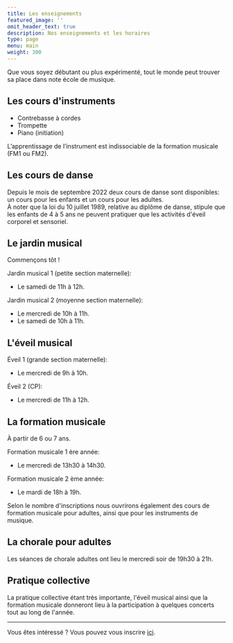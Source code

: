 ```yaml
---
title: Les enseignements
featured_image: ''
omit_header_text: true
description: Nos enseignements et les horaires
type: page
menu: main
weight: 300
---
```


Que vous soyez débutant ou plus expérimenté, tout le monde peut trouver sa place dans
note école de musique.


## Les cours d'instruments

- Contrebasse à cordes
- Trompette
- Piano (initiation)

L’apprentissage de l’instrument est indissociable de la formation musicale (FM1 ou FM2).

## Les cours de danse

Depuis le mois de septembre 2022 deux cours de danse sont disponibles:
un cours pour les enfants et un cours pour les adultes.  
À noter que la loi du 10 juillet 1989, relative au diplôme de danse, stipule que les
enfants de 4 à 5 ans ne peuvent pratiquer que les activités d'éveil corporel et
sensoriel.


## Le jardin musical

Commençons tôt !

Jardin musical 1 (petite section maternelle):
- Le samedi de 11h à 12h.

Jardin musical 2 (moyenne section maternelle):
- Le mercredi de 10h à 11h.
- Le samedi de 10h à 11h.


## L'éveil musical


Éveil 1 (grande section maternelle):
- Le mercredi de 9h à 10h.

Éveil 2 (CP):
- Le mercredi de 11h à 12h.


## La formation musicale

À partir de 6 ou 7 ans.

Formation musicale 1 ère année:
- Le mercredi de 13h30 à 14h30.

Formation musicale 2 ème année:
- Le mardi de 18h à 19h.

Selon le nombre d'inscriptions nous ouvrirons également des cours de formation musicale
pour adultes, ainsi que pour les instruments de musique.


## La chorale pour adultes

Les séances de chorale adultes ont lieu le mercredi soir de 19h30 à 21h.


## Pratique collective

La pratique collective étant très importante,
l'éveil musical ainsi que la formation musicale donneront lieu à la participation
à quelques concerts tout au long de l'année.



--- 

Vous êtes intéressé ? Vous pouvez vous inscrire [ici](/inscription).
